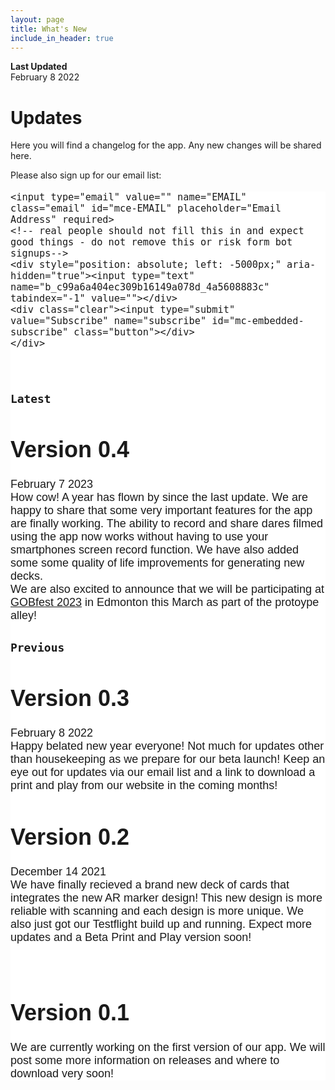 ```yaml
---
layout: page
title: What's New
include_in_header: true
---
```

**Last Updated**  
February 8 2022

# Updates
Here you will find a changelog for the app. Any new changes will be shared here.

Please also sign up for our email list: 

<!-- Begin Mailchimp Signup Form -->
<link href="//cdn-images.mailchimp.com/embedcode/horizontal-slim-10_7.css" rel="stylesheet" type="text/css">
<style type="text/css">
	#mc_embed_signup{background:#ffffff; clear:left; font:18px Helvetica,Arial,sans-serif; width:100%;}
	#mc_embed_signup  input {
 	   width: 100%;
		}
	#mc_embed_signup .button {
    	background-color: #2F8064;
    	color: #ffffff;
	width : 100%;
	font: 20px;
    	margin: 0 auto;
align: left;
	}

	/* Add your own Mailchimp form style overrides in your site stylesheet or in this style block.
	   We recommend moving this block and the preceding CSS link to the HEAD of your HTML file. */
</style>
<div id="mc_embed_signup">
<form action="https://katzenjammer-games.us1.list-manage.com/subscribe/post?u=c99a6a404ec309b16149a078d&amp;id=4a5608883c" method="post" id="mc-embedded-subscribe-form" name="mc-embedded-subscribe-form" class="validate" target="_blank" novalidate>
    <div id="mc_embed_signup_scroll">
	
	<input type="email" value="" name="EMAIL" class="email" id="mce-EMAIL" placeholder="Email Address" required>
    <!-- real people should not fill this in and expect good things - do not remove this or risk form bot signups-->
    <div style="position: absolute; left: -5000px;" aria-hidden="true"><input type="text" name="b_c99a6a404ec309b16149a078d_4a5608883c" tabindex="-1" value=""></div>
    <div class="clear"><input type="submit" value="Subscribe" name="subscribe" id="mc-embedded-subscribe" class="button"></div>
    </div>
</form>
</div>

<!--End mc_embed_signup-->


<br>

### `Latest`
# **Version 0.4**
February 7 2023
<br>
How cow! A year has flown by since the last update. We are happy to share that some very important features for the app are finally working. The ability to record and share dares filmed using the app now works without having to use your smartphones screen record function. We have also added some some quality of life improvements for generating new decks.
<br>
We are also excited to announce that we will be participating at [GOBfest 2023](https://www.gobfest.ca/) in Edmonton this March as part of the protoype alley!


### `Previous`
# **Version 0.3**
February 8 2022
<br>
Happy belated new year everyone! Not much for updates other than housekeeping as we prepare for our beta launch! Keep an eye out for updates via our email list and a link to download a print and play from our website in the coming months!

# **Version 0.2**
December 14 2021
<br>
We have finally recieved a brand new deck of cards that integrates the new AR marker design! This new design is more reliable with scanning and each design is more unique. We also just got our Testflight build up and running. Expect more updates and a Beta Print and Play version soon!

<br>


# **Version 0.1**
We are currently working on the first version of our app. We will post some more information on releases and where to download very soon!

